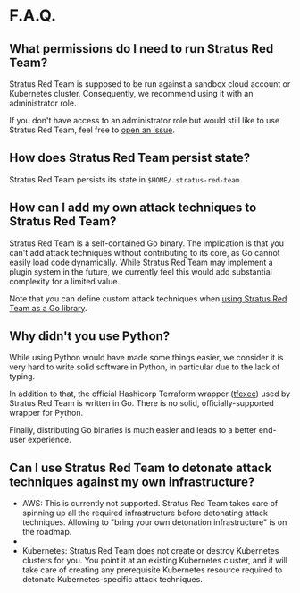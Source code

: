 # F.A.Q.

## What permissions do I need to run Stratus Red Team?

Stratus Red Team is supposed to be run against a sandbox cloud account or Kubernetes cluster. Consequently, we recommend using it with an administrator role.

If you don't have access to an administrator role but would still like to use Stratus Red Team, feel free to [open an issue](https://github.com/DataDog/stratus-red-team/issues/new/choose).

## How does Stratus Red Team persist state?

Stratus Red Team persists its state in `$HOME/.stratus-red-team`.

## How can I add my own attack techniques to Stratus Red Team?

Stratus Red Team is a self-contained Go binary. 
The implication is that you can't add attack techniques without contributing to its core, as Go cannot easily load code dynamically.
While Stratus Red Team may implement a plugin system in the future, we currently feel this would add substantial complexity for a limited value.

Note that you can define custom attack techniques when [using Stratus Red Team as a Go library](https://stratus-red-team.cloud/user-guide/programmatic-usage/).

## Why didn't you use Python?

While using Python would have made some things easier, we consider it is very hard to write solid software in Python, in particular due to the lack of typing.

In addition to that, the official Hashicorp Terraform wrapper ([tfexec](https://github.com/hashicorp/terraform-exec)) used by Stratus Red Team is written in Go. There is no solid, officially-supported wrapper for Python.

Finally, distributing Go binaries is much easier and leads to a better end-user experience.

## Can I use Stratus Red Team to detonate attack techniques against my own infrastructure?

- AWS: This is currently not supported. Stratus Red Team takes care of spinning up all the required infrastructure before detonating attack techniques. Allowing to "bring your own detonation infrastructure" is on the roadmap.
- 
- Kubernetes: Stratus Red Team does not create or destroy Kubernetes clusters for you. You point it at an existing Kubernetes cluster, and it will take care of creating any prerequisite Kubernetes resource required to detonate Kubernetes-specific attack techniques.